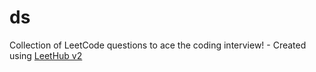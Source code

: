 # ds
Collection of LeetCode questions to ace the coding interview! - Created using [LeetHub v2](https://github.com/arunbhardwaj/LeetHub-2.0)
